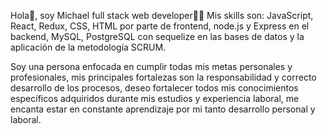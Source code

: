 Hola👋, soy Michael full stack web developer🧑‍💻 
Mis skills son: JavaScript, React, Redux, CSS, HTML por parte de frontend, node.js y Express en el backend, 
MySQL, PostgreSQL con sequelize en las bases de datos y la aplicación de la metodología SCRUM.

Soy una persona enfocada en cumplir todas mis metas personales y profesionales, 
mis principales fortalezas son la responsabilidad y correcto desarrollo de los procesos, 
deseo fortalecer todos mis conocimientos específicos adquiridos durante mis estudios y experiencia laboral, 
me encanta estar en constante aprendizaje por mi tanto desarrollo personal y laboral.

<!---
Maikyjar/Maikyjar is a ✨ special ✨ repository because its `README.md` (this file) appears on your GitHub profile.
You can click the Preview link to take a look at your changes.
--->
